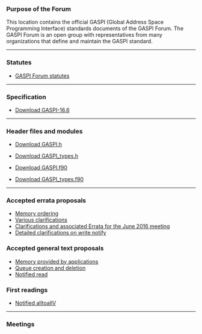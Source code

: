 ### Purpose of the Forum

This location contains the official GASPI (Global Address Space Programming Interface)
standards documents of the GASPI Forum. The GASPI Forum is an open group with representatives
from many organizations that define and maintain the GASPI standard.

***

### Statutes
- [GASPI Forum statutes](statutes)


***

### Specification
- [Download GASPI-16.6](https://raw.githubusercontent.com/GASPI-Forum/GASPI-Forum.github.io/master/standards/GASPI-16.6.pdf)

***

### Header files and modules
- [Download GASPI.h](https://raw.githubusercontent.com/GASPI-Forum/GASPI-Forum.github.io/master/standards/GASPI.h)
- [Download GASPI_types.h](https://raw.githubusercontent.com/GASPI-Forum/GASPI-Forum.github.io/master/standards/GASPI_types.h)


- [Download GASPI.f90](https://raw.githubusercontent.com/GASPI-Forum/GASPI-Forum.github.io/master/standards/GASPI.f90)
- [Download GASPI_types.f90](https://raw.githubusercontent.com/GASPI-Forum/GASPI-Forum.github.io/master/standards/GASPI_types.f90)

***

### Accepted errata proposals
- [Memory ordering](proposals/memory_model.pdf)
- [Various clarifications](proposals/standard_fixes.pdf)
- [Clarifications and associated Errata for the June 2016 meeting](proposals/2016_06_gaspi_spec_change_slides.pdf)
- [Detailed clarifications on write notify](proposals/2016_06_write_notify_clarification_slides.pdf)

### Accepted general text proposals
- [Memory provided by applications](proposals/application_provided_memory.pdf)
- [Queue creation and deletion](proposals/proposal_queues_creation.pdf)
- [Notified read](proposals/read_notify_gaspi.pdf)

### First readings
- [Notified alltoallV](readings/alltoall_gaspi_style.pdf)

***

### Meetings


